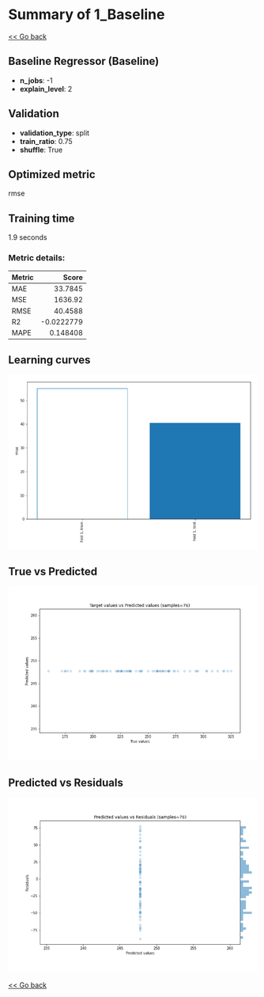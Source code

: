 # Summary of 1_Baseline

[<< Go back](../README.md)


## Baseline Regressor (Baseline)
- **n_jobs**: -1
- **explain_level**: 2

## Validation
 - **validation_type**: split
 - **train_ratio**: 0.75
 - **shuffle**: True

## Optimized metric
rmse

## Training time

1.9 seconds

### Metric details:
| Metric   |        Score |
|:---------|-------------:|
| MAE      |   33.7845    |
| MSE      | 1636.92      |
| RMSE     |   40.4588    |
| R2       |   -0.0222779 |
| MAPE     |    0.148408  |



## Learning curves
![Learning curves](learning_curves.png)
## True vs Predicted

![True vs Predicted](true_vs_predicted.png)


## Predicted vs Residuals

![Predicted vs Residuals](predicted_vs_residuals.png)



[<< Go back](../README.md)
